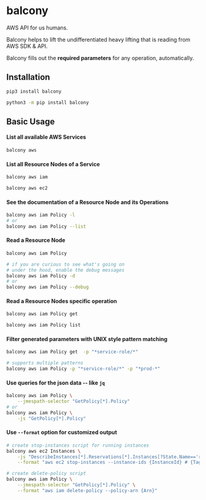 # balcony

AWS API for us humans.

Balcony helps to lift the undifferentiated heavy lifting that is reading from AWS SDK & API.

Balcony fills out the **required parameters** for any operation, automatically. 


## Installation

```bash
pip3 install balcony

python3 -m pip install balcony
```


## Basic Usage
#### List all available AWS Services

```bash
balcony aws
```
#### List all Resource Nodes of a Service
```bash
balcony aws iam

balcony aws ec2
```
#### See the documentation of a Resource Node and its Operations
```bash
balcony aws iam Policy -l
# or
balcony aws iam Policy --list
```


#### Read a Resource Node


```bash
balcony aws iam Policy

# if you are curious to see what's going on 
# under the hood, enable the debug messages 
balcony aws iam Policy -d
# or
balcony aws iam Policy --debug
```
#### Read a Resource Nodes specific operation

```bash
balcony aws iam Policy get

balcony aws iam Policy list
```

#### Filter generated parameters with UNIX style pattern matching
```bash
balcony aws iam Policy get  -p "*service-role/*"

# supports multiple patterns 
balcony aws iam Policy -p "*service-role/*" -p "*prod-*"

```

#### Use queries for the json data -- like `jq`
```bash
balcony aws iam Policy \
    --jmespath-selector "GetPolicy[*].Policy"
# or
balcony aws iam Policy \
    -js "GetPolicy[*].Policy"
```

#### Use `--format` option for customized output

```bash
# create stop-instances script for running instances
balcony aws ec2 Instances \
    -js "DescribeInstances[*].Reservations[*].Instances[?State.Name=='running'][][]" \
    --format "aws ec2 stop-instances --instance-ids {InstanceId} # {Tags}"

# create delete-policy script
balcony aws iam Policy \
    --jmespath-selector "GetPolicy[*].Policy" \
    --format "aws iam delete-policy --policy-arn {Arn}"
```
